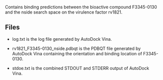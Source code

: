 Contains binding predictions between the bioactive compound F3345-0130 and the nside search space on the virulence factor rv1821.

## Files

- log.txt is the log file generated by AutoDock Vina.

- rv1821_F3345-0130_nside.pdbqt is the PDBQT file generated by AutoDock Vina containing the orientation and binding location of F3345-0130.

- stdoe.txt is the combined STDOUT and STDERR output of AutoDock Vina.

